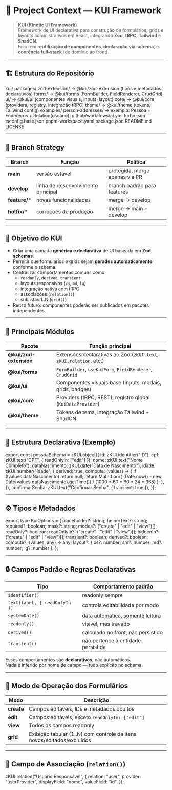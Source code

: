 # 🧩 Project Context — KUI Framework

> **KUI (Kinetic UI Framework)**  
> Framework de UI declarativa para construção de formulários, grids e layouts administrativos em React, integrando **Zod**, **tRPC**, **Tailwind** e **ShadCN**.  
> Foco em **reutilização de componentes**, **declaração via schema**, e **coerência full-stack** (do domínio ao front).

---

## 🏗️ Estrutura do Repositório

kui/
  packages/
    zod-extension/   → @kui/zod-extension (tipos e metadados declarativos)
    forms/           → @kui/forms (FormBuilder, FieldRenderer, CrudGrid)
    ui/              → @kui/ui (componentes visuais, inputs, layout)
    core/            → @kui/core (providers, registry, integração tRPC)
    theme/           → @kui/theme (tokens, Tailwind config)
  examples/
    person-addresses/ → exemplo: Pessoa + Endereços + Relation(usuário)
  .github/workflows/ci.yml
  turbo.json
  tsconfig.base.json
  pnpm-workspace.yaml
  package.json
  README.md
  LICENSE

---

## 🌱 Branch Strategy

| Branch | Função | Política |
|---------|---------|-----------|
| **main** | versão estável | protegida, merge apenas via PR |
| **develop** | linha de desenvolvimento principal | branch padrão para features |
| **feature/*** | novas funcionalidades | merge → develop |
| **hotfix/*** | correções de produção | merge → main + develop |

---

## 🎯 Objetivo do KUI

- Criar uma camada **genérica e declarativa** de UI baseada em **Zod schemas**.  
- Permitir que formulários e grids sejam **gerados automaticamente** conforme o schema.  
- Centralizar comportamentos comuns como:
  - `readonly`, `derived`, `transient`
  - layouts responsivos (`xs`, `md`, `lg`)
  - integração nativa com tRPC
  - associações (`relation()`)
  - sublistas 1..N (`grid()`)
- Reuso futuro: componentes poderão ser publicados em pacotes independentes.

---

## 🧩 Principais Módulos

| Pacote | Função principal |
|---------|------------------|
| **@kui/zod-extension** | Extensões declarativas ao Zod (`zKUI.text`, `zKUI.relation`, etc.) |
| **@kui/forms** | `FormBuilder`, `useKuiForm`, `FieldRenderer`, `CrudGrid` |
| **@kui/ui** | Componentes visuais base (inputs, modais, grids, badges) |
| **@kui/core** | Providers (tRPC, REST), registro global (`KuiDataProvider`) |
| **@kui/theme** | Tokens de tema, integração Tailwind + ShadCN |

---

## 🧱 Estrutura Declarativa (Exemplo)

export const pessoaSchema = zKUI.object({
  id: zKUI.identifier("ID"),
  cpf: zKUI.text("CPF", { readOnlyIn: ["edit"] }),
  nome: zKUI.text("Nome Completo"),
  dataNascimento: zKUI.date("Data de Nascimento"),
  idade: zKUI.number("Idade", {
    derived: true,
    compute: (values) => {
      if (!values.dataNascimento) return null;
      return Math.floor(
        (Date.now() - new Date(values.dataNascimento).getTime()) / (1000 * 60 * 60 * 24 * 365)
      );
    },
  }),
  confirmarSenha: zKUI.text("Confirmar Senha", { transient: true }),
});

---

## ⚙️ Tipos e Metadados

export type KuiOptions = {
  placeholder?: string;
  helperText?: string;
  required?: boolean;
  mask?: string;
  modes?: ("create" | "edit" | "view")[];
  readOnly?: boolean;
  readOnlyIn?: ("create" | "edit" | "view")[];
  hiddenIn?: ("create" | "edit" | "view")[];
  transient?: boolean;
  derived?: boolean;
  compute?: (values: any) => any;
  layout?: { xs?: number; sm?: number; md?: number; lg?: number };
};

---

## 🔒 Campos Padrão e Regras Declarativas

| Tipo | Comportamento padrão |
|------|----------------------|
| `identifier()` | readonly sempre |
| `text(label, { readOnlyIn })` | controla editabilidade por modo |
| `systemDate()` | data automática, somente leitura |
| `readonly()` | visível, mas travado |
| `derived()` | calculado no front, não persistido |
| `transient()` | não pertence à entidade persistida |

Esses comportamentos são **declarativos**, não automáticos.  
Nada é inferido por nome de campo — tudo explícito no schema.

---

## 🧠 Modo de Operação dos Formulários

| Modo | Descrição |
|------|------------|
| **create** | Campos editáveis, IDs e metadados ocultos |
| **edit** | Campos editáveis, exceto `readOnlyIn: ["edit"]` |
| **view** | Todos os campos readonly |
| **grid** | Exibição tabular (1..N) com controle de itens novos/editados/excluídos |

---

## 🔗 Campo de Associação (`relation()`)

zKUI.relation("Usuário Responsável", {
  relation: "user",
  provider: "userProvider",
  displayField: "nome",
  valueField: "id",
});
